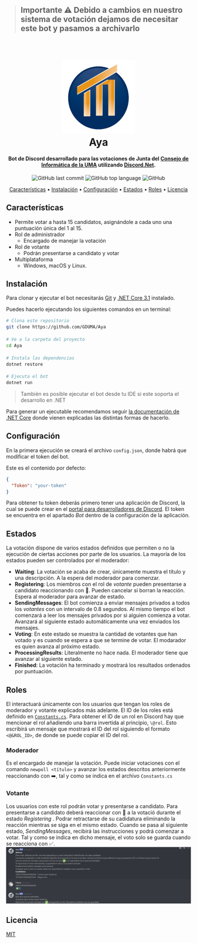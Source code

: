 
> ## Importante ⚠️ Debido a cambios en nuestro sistema de votación dejamos de necesitar este bot y pasamos a archivarlo
<h1 align="center">
  <br>
  <a href=""><img src="img/logo_consejo.png" alt="Consejo Informática UMA" width="200"></a>
  <br>
  Aya
  <br>
</h1>

<h4 align="center">Bot de Discord desarrollado para las votaciones de Junta del <a href="https://www.uma.es/etsi-informatica/info/126304/consejo-de-estudiantes/" target="_blank">Consejo de Informática de la UMA</a> utilizando <a href="https://github.com/discord-net/Discord.Net">Discord.Net</a>.</h4>

<p align="center">
  <img alt="GitHub last commit" src="https://img.shields.io/github/last-commit/GDUMA/Aya">
  <img alt="GitHub top language" src="https://img.shields.io/github/languages/top/GDUMA/Aya">
  <img alt="GitHub" src="https://img.shields.io/github/license/GDUMA/Aya">
  
</p>

<p align="center">
  <a href="#características">Características</a> •
  <a href="#instalación">Instalación</a> •
  <a href="#configuración">Configuración</a> •
  <a href="#estados">Estados</a> •
  <a href="#roles">Roles</a> •
  <a href="#licencia">Licencia</a>
</p>


## Características

* Permite votar a hasta 15 candidatos, asignándole a cada uno una puntuación única del 1 al 15.
* Rol de administrador
  - Encargado de manejar la votación
* Rol de votante
  - Podrán presentarse a candidato y votar
* Multiplataforma
  - Windows, macOS y Linux.

## Instalación

Para clonar y ejecutar el bot necesitarás [Git](https://git-scm.com) y [.NET Core 3.1](https://docs.microsoft.com/es-es/dotnet/core/install/windows?tabs=netcore31) instalado.

Puedes hacerlo ejecutando los siguientes comandos en un terminal:
```sh
# Clona este repositorio
git clone https://github.com/GDUMA/Aya

# Ve a la carpeta del proyecto
cd Aya

# Instala las dependencias
dotnet restore

# Ejecuta el bot
dotnet run
```

> También es posible ejecutar el bot desde tu IDE si este soporta el desarrollo en .NET

Para generar un ejecutable recomendamos seguir [la documentación de .NET Core](https://docs.microsoft.com/es-es/dotnet/core/deploying/deploy-with-cli) donde vienen explicadas las distintas formas de hacerlo.

## Configuración
En la primera ejecución se creará el archivo `config.json`, donde habrá que modificar el token del bot. 

Este es el contenido por defecto:

```json
{
  "Token": "your-token"
}
```
Para obtener tu token deberás primero tener una aplicación de Discord, la cual se puede crear en el [portal para desarrolladores de Discord](https://discord.com/developers/). El token se encuentra en el apartado _Bot_ dentro de la configuración de la aplicación.

## Estados
La votación dispone de varios estados definidos que permiten o no la ejecución de ciertas acciones por parte de los usuarios. La mayoría de los estados pueden ser controlados por el moderador:

- **Waiting**: La votación se acaba de crear, únicamente muestra el título y una descripción. A la espera del moderador para comenzar.
- **Registering**: Los miembros con el rol de _votante_ pueden presentarse a candidato reaccionando con 📝. Pueden cancelar si borran la reacción. Espera al moderador para avanzar de estado.
- **SendingMessages**: El bot comienza a enviar mensajes privados a todos los _votantes_ con un intervalo de 0.8 segundos. Al mismo tiempo el bot comenzará a leer los mensajes privados por si alguien comienza a votar. Avanzará al siguiente estado automáticamente una vez enviados los mensajes.
- **Voting**: En este estado se muestra la cantidad de votantes que han votado y es cuando se espera a que se termine de votar. El modarador es quien avanza al próximo estado.
- **ProcessingResults**: Literalmente no hace nada. El moderador tiene que avanzar al siguiente estado.
- **Finished**: La votación ha terminado y mostrará los resultados ordenados por puntuación.

## Roles
El interactuará únicamente con los usuarios que tengan los roles de moderador y votante explicados más adelante.
El ID de los roles está definido en  [`Constants.cs`](src/Constants.cs).
Para obtener el ID de un rol en Discord hay que mencionar el rol añadiendo una barra invertida al principio, `\@rol`. Esto escribirá un mensaje que mostrará el ID del rol siguiendo el formato `<@&ROL_ID>`, de donde se puede copiar el ID del rol.
### Moderador
Es el encargado de manejar la votación. Puede iniciar votaciones con el comando `newpoll <título>` y avanzar los estados descritos anteriormente reaccionando con ➡️, tal y como se indica en el archivo `Constants.cs`

### Votante
Los usuarios con este rol podrán votar y presentarse a candidato. Para presentarse a candidato deberá reaccionar con 📝 a la votació durante el estado _Registering_ . Podrar retractarse de su cadidatura eliminando la reacción mientras se siga en el mismo estado.
Cuando se pasa al siguiente estado, _SendingMessages_, recibirá las instrucciones y podrá comenzar a votar.
Tal y como se indica en dicho mensaje, el voto solo se guarda cuando se reacciona con ✅.
![voter message](img/votacion.png)

## Licencia
[MIT](LICENSE)
